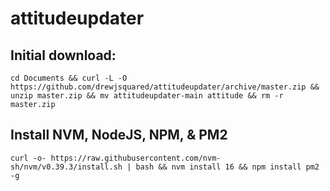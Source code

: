 # attitudeupdater
 


## Initial download:
`cd Documents && curl -L -O https://github.com/drewjsquared/attitudeupdater/archive/master.zip && unzip master.zip && mv attitudeupdater-main attitude && rm -r master.zip`

## Install NVM, NodeJS, NPM, & PM2
`curl -o- https://raw.githubusercontent.com/nvm-sh/nvm/v0.39.3/install.sh | bash && nvm install 16 && npm install pm2 -g`